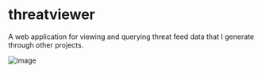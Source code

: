 # threatviewer

A web application for viewing and querying threat feed data that I generate through other projects.

![image](https://github.com/user-attachments/assets/e19861f8-ea1c-4e62-a6f0-5ddecceaa1e4)


